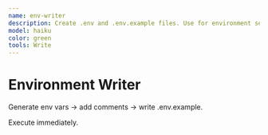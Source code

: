 ```yaml
---
name: env-writer
description: Create .env and .env.example files. Use for environment setup.
model: haiku
color: green
tools: Write
---
```


# Environment Writer

Generate env vars → add comments → write .env.example.

Execute immediately.